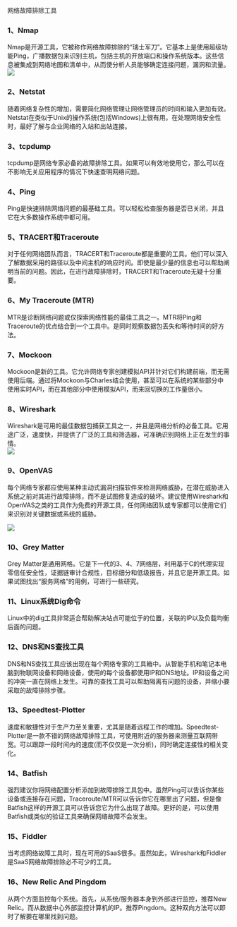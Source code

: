 网络故障排除工具
<a name="AJawI"></a>
### 1、Nmap
Nmap是开源工具，它被称作网络故障排除的“瑞士军刀”。它基本上是使用超级功能Ping，广播数据包来识别主机，包括主机的开放端口和操作系统版本。这些信息被集成到网络地图和清单中，从而使分析人员能够确定连接问题，漏洞和流量。<br />![](https://cdn.nlark.com/yuque/0/2020/webp/396745/1602811633237-d63da83c-f345-4024-8195-73aff70cf607.webp#height=392&id=Rquud&originHeight=392&originWidth=651&originalType=binary&ratio=1&rotation=0&showTitle=false&size=0&status=done&style=none&title=&width=651)
<a name="26tif"></a>
### 2、Netstat
随着网络复杂性的增加，需要简化网络管理让网络管理员的时间和输入更加有效。Netstat在类似于Unix的操作系统(包括Windows)上很有用。在处理网络安全性时，最好了解与企业网络的入站和出站连接。
<a name="6YG2V"></a>
### 3、tcpdump
tcpdump是网络专家必备的故障排除工具。如果可以有效地使用它，那么可以在不影响无关应用程序的情况下快速查明网络问题。
<a name="cC5it"></a>
### 4、Ping
Ping是快速排除网络问题的最基础工具。可以轻松检查服务器是否已关闭，并且它在大多数操作系统中都可用。
<a name="kJ2Gu"></a>
### 5、TRACERT和Traceroute
对于任何网络团队而言，TRACERT和Traceroute都是重要的工具。他们可以深入了解数据采用的路径以及中间主机的响应时间。即使是最少量的信息也可以帮助阐明当前的问题。因此，在进行故障排除时，TRACERT和Traceroute无疑十分重要。
<a name="BH4Rl"></a>
### 6、My Traceroute (MTR)
MTR是诊断网络问题或仅探索网络性能的最佳工具之一。MTR将Ping和Traceroute的优点结合到一个工具中。是同时观察数据包丢失和等待时间的好方法。
<a name="A4fCK"></a>
### 7、Mockoon
Mockoon是新的工具。它允许网络专家创建模拟API并针对它们构建前端，而无需使用后端。通过将Mockoon与Charles结合使用，甚至可以在系统的某些部分中使用实时API，而在其他部分中使用模拟API，而来回切换的工作量很小。
<a name="pr0tg"></a>
### 8、Wireshark
Wireshark是可用的最佳数据包捕获工具之一，并且是网络分析的必备工具。它用途广泛，速度快，并提供了广泛的工具和筛选器，可准确识别网络上正在发生的事情。<br />![](https://cdn.nlark.com/yuque/0/2020/webp/396745/1602811633242-ca20febf-0cab-4e83-aa1d-58c5601952e7.webp#height=499&id=cjKCo&originHeight=499&originWidth=668&originalType=binary&ratio=1&rotation=0&showTitle=false&size=0&status=done&style=none&title=&width=668)
<a name="bQDnC"></a>
### 9、OpenVAS
每个网络专家都应使用某种主动式漏洞扫描软件来检测网络威胁，在潜在威胁进入系统之前对其进行故障排除，而不是试图修复造成的破坏。建议使用Wireshark和OpenVAS之类的工具作为免费的开源工具，任何网络团队或专家都可以使用它们来识别对关键数据或系统的威胁。

![](https://cdn.nlark.com/yuque/0/2020/webp/396745/1602811633248-c68b4a18-2bfe-447c-b5ce-f96b76095819.webp#height=467&id=S6yCx&originHeight=467&originWidth=600&originalType=binary&ratio=1&rotation=0&showTitle=false&size=0&status=done&style=none&title=&width=600)
<a name="tvdAQ"></a>
### 10、Grey Matter
Grey Matter是通用网格。它是下一代的3、4、7网络层，利用基于C的代理实现零信任安全性，证据链审计合规性，目标细分和低级报告，并且它是开源工具。如果试图找出“服务网格”的用例，可进行一些研究。
<a name="Wj7Sb"></a>
### 11、Linux系统Dig命令
Linux中的dig工具非常适合帮助解决站点可能位于的位置，关联的IP以及负载均衡后面的问题。
<a name="LZVtT"></a>
### 12、DNS和NS查找工具
DNS和NS查找工具应该出现在每个网络专家的工具箱中。从智能手机和笔记本电脑到物联网设备和网络设备，使用的每个设备都使用IP和DNS地址。IP和设备之间的冲突一直在网络上发生。可靠的查找工具可以帮助隔离有问题的设备，并缩小要采取的故障排除步骤。
<a name="3JeXL"></a>
### 13、Speedtest-Plotter
速度和敏捷性对于生产力至关重要，尤其是随着远程工作的增加。Speedtest-Plotter是一款不错的网络故障排除工具，可使用附近的服务器来测量互联网带宽。可以跟踪一段时间内的速度(而不仅仅是一次分析)，同时确定连接性的相关变化。
<a name="HMkNR"></a>
### 14、Batfish
强烈建议你将网络配置分析添加到故障排除工具包中。虽然Ping可以告诉你某些设备或连接存在问题，Traceroute/MTR可以告诉你它在哪里出了问题，但是像Batfish这样的开源工具可以告诉您它为什么出现了故障。更好的是，可以使用Batfish或类似的验证工具来确保网络故障不会发生。
<a name="G2FA5"></a>
### 15、Fiddler
当考虑网络故障工具时，现在可用的SaaS很多。虽然如此，Wireshark和Fiddler是SaaS网络故障排除必不可少的工具。
<a name="9PA7J"></a>
### 16、New Relic And Pingdom
从两个方面监控每个系统。首先，从系统/服务器本身到外部进行监控，推荐New Relic。而从数据中心外部监控计算机的IP。推荐Pingdom。这种双向方法可以即时了解要在哪里找到问题。
